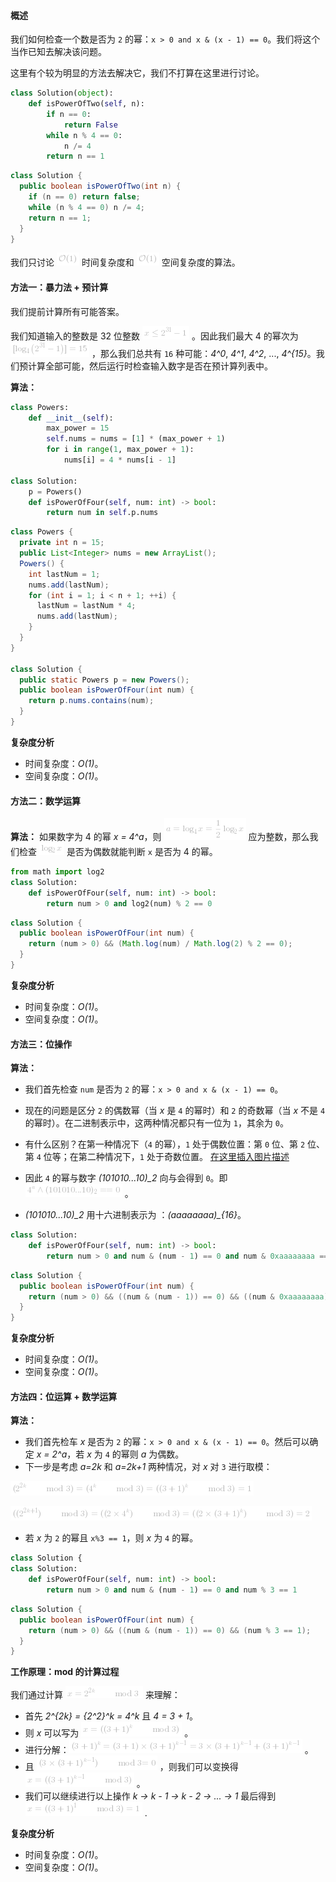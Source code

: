 ####  概述
我们如何检查一个数是否为 `2` 的幂：`x > 0 and x & (x - 1) == 0`。我们将这个当作已知去解决该问题。

这里有个较为明显的方法去解决它，我们不打算在这里进行讨论。

```python [overview-Python]
class Solution(object):
    def isPowerOfTwo(self, n):
        if n == 0:
            return False
        while n % 4 == 0:
            n /= 4
        return n == 1
```

```java [overview-Java]
class Solution {
  public boolean isPowerOfTwo(int n) {
    if (n == 0) return false;
    while (n % 4 == 0) n /= 4;
    return n == 1;
  }
}
```
我们只讨论 ![\mathcal{O}(1) ](./p__mathcal{O}_1__.png)  时间复杂度和 ![\mathcal{O}(1) ](./p__mathcal{O}_1__.png)  空间复杂度的算法。

####  方法一：暴力法 + 预计算
我们提前计算所有可能答案。

我们知道输入的整数是 32 位整数 ![x\le2^{31}-1 ](./p__x_le_2^{31}_-_1_.png) 。因此我们最大 4 的幂次为 ![\[\log_4\left(2^{31}-1\right)\]=15 ](./p___log_4left_2^{31}_-_1right___=_15_.png) ，那么我们总共有 `16` 种可能：*4^0*, *4^1*, *4^2*, ..., *4^{15}*。我们预计算全部可能，然后运行时检查输入数字是否在预计算列表中。

**算法：**

```python [solution1-Python]
class Powers:
    def __init__(self):
        max_power = 15
        self.nums = nums = [1] * (max_power + 1)
        for i in range(1, max_power + 1):
            nums[i] = 4 * nums[i - 1]

class Solution:
    p = Powers()
    def isPowerOfFour(self, num: int) -> bool:
        return num in self.p.nums
```

```java [solution1-Java]
class Powers {
  private int n = 15;
  public List<Integer> nums = new ArrayList();
  Powers() {
    int lastNum = 1;
    nums.add(lastNum);
    for (int i = 1; i < n + 1; ++i) {
      lastNum = lastNum * 4;
      nums.add(lastNum);
    }
  }
}

class Solution {
  public static Powers p = new Powers();
  public boolean isPowerOfFour(int num) {
    return p.nums.contains(num);
  }
}
```

**复杂度分析**

* 时间复杂度：*O(1)*。
* 空间复杂度：*O(1)*。

####  方法二：数学运算
**算法：**
如果数字为 4 的幂 *x = 4^a*，则 ![a=\log_4x=\frac{1}{2}\log_2x ](./p__a_=_log_4_x_=_frac{1}{2}log_2_x_.png)  应为整数，那么我们检查 ![\log_2x ](./p__log_2_x_.png)  是否为偶数就能判断 `x` 是否为 4 的幂。

```python [solution2-Python]
from math import log2
class Solution:
    def isPowerOfFour(self, num: int) -> bool:
        return num > 0 and log2(num) % 2 == 0
```

```java [solution2-Java]
class Solution {
  public boolean isPowerOfFour(int num) {
    return (num > 0) && (Math.log(num) / Math.log(2) % 2 == 0);
  }
}
```

**复杂度分析**

* 时间复杂度：*O(1)*。
* 空间复杂度：*O(1)*。


####  方法三：位操作
**算法：**
- 我们首先检查 `num` 是否为 `2` 的幂：`x > 0 and x & (x - 1) == 0`。
- 现在的问题是区分 `2` 的偶数幂（当 *x* 是 `4` 的幂时）和 `2` 的奇数幂（当 *x* 不是 `4` 的幂时）。在二进制表示中，这两种情况都只有一位为 `1`，其余为 `0`。
- 有什么区别？在第一种情况下（`4` 的幂），`1` 处于偶数位置：第 `0` 位、第 `2` 位、第 `4` 位等；在第二种情况下，`1` 处于奇数位置。
 [在这里插入图片描述](https://pic.leetcode-cn.com/0f9a7930019058316c0e139dc59935b8a10ef6291d2e9fd7b64ff1b09573e016-file_1577945397186)

- 因此 `4` 的幂与数字 *(101010...10)_2* 向与会得到 `0`。即 ![4^a\land(101010...10)_2==0 ](./p__4^a_land__101010...10__2_==_0_.png) 。
- *(101010...10)_2* 用十六进制表示为 ：*(aaaaaaaa)_{16}*。

```python [solution3-Python]
class Solution:
    def isPowerOfFour(self, num: int) -> bool:
        return num > 0 and num & (num - 1) == 0 and num & 0xaaaaaaaa == 0
```

```java [solution3-Java]
class Solution {
  public boolean isPowerOfFour(int num) {
    return (num > 0) && ((num & (num - 1)) == 0) && ((num & 0xaaaaaaaa) == 0);
  }
}
```

**复杂度分析**

* 时间复杂度：*O(1)*。
* 空间复杂度：*O(1)*。


####  方法四：位运算 + 数学运算
**算法：**
- 我们首先检车 *x* 是否为 `2` 的幂：`x > 0 and x & (x - 1) == 0`。然后可以确定 *x = 2^a*，若 *x* 为 `4` 的幂则 *a* 为偶数。
- 下一步是考虑 *a=2k* 和 *a=2k+1* 两种情况，对 *x* 对 `3` 进行取模：

![(2^{2k}\mod3)=(4^k\mod3)=((3+1)^k\mod3)=1 ](./p___2^{2k}_mod_3__=__4^k_mod_3__=___3_+_1_^k_mod_3__=_1_.png) 

![((2^{2k+1})\mod3)=((2\times4^k)\mod3)=((2\times(3+1)^k)\mod3)=2 ](./p____2^{2k_+_1}__mod_3__=___2_times_4^k__mod_3__=___2_times_3_+_1_^k__mod_3__=_2_.png) 

- 若 *x* 为 `2` 的幂且 `x%3 == 1`，则 *x* 为 `4` 的幂。
```python [solution1-Python]
class Solution {
class Solution:
    def isPowerOfFour(self, num: int) -> bool:
        return num > 0 and num & (num - 1) == 0 and num % 3 == 1
```

```java [solution1-Java]
class Solution {
  public boolean isPowerOfFour(int num) {
    return (num > 0) && ((num & (num - 1)) == 0) && (num % 3 == 1);
  }
}
```
**工作原理：mod 的计算过程**

我们通过计算 ![x=2^{2k}\mod3 ](./p__x_=_2^{2k}_mod_3_.png)  来理解：
- 首先 *2^{2k} = {2^2}^k = 4^k* 且 *4 = 3 + 1*。
- 则 *x* 可以写为 ![x=((3+1)^k\mod3) ](./p__x_=___3_+_1_^k_mod_3__.png) 。
- 进行分解：![(3+1)^k=(3+1)\times(3+1)^{k-1}=3\times(3+1)^{k-1}+(3+1)^{k-1} ](./p___3_+_1_^k_=__3_+_1__times__3_+_1_^{k_-_1}_=_3_times__3_+_1_^{k_-_1}_+__3_+_1_^{k_-_1}_.png) 。
- 且 ![(3\times(3+1)^{k-1})\mod3=0 ](./p___3_times__3_+_1_^{k_-_1}__mod_3_=_0_.png) ，则我们可以变换得 ![x=((3+1)^{k-1}\mod3) ](./p__x_=___3_+_1_^{k_-_1}_mod_3__.png) 。
- 我们可以继续进行以上操作 *k -> k - 1 -> k - 2 -> ... -> 1* 最后得到 ![x=((3+1)^1\mod3)=1 ](./p__x_=___3_+_1_^1_mod_3__=_1_.png) .


**复杂度分析**

* 时间复杂度：*O(1)*。
* 空间复杂度：*O(1)*。